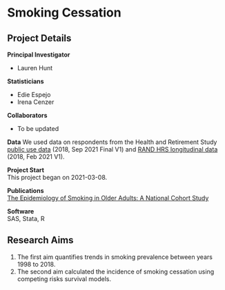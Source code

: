 # Smoking Cessation

## Project Details
**Principal Investigator**
- Lauren Hunt           

**Statisticians**           
- Edie Espejo  
- Irena Cenzer         

**Collaborators**          
- To be updated

**Data**
We used data on respondents from the Health and Retirement Study <a href='https://hrsdata.isr.umich.edu/data-products/public-survey-data?_ga=2.40065890.1393985763.1647482700-299140865.1614386815'>public use data</a> (2018, Sep 2021 Final V1) and <a href='https://hrsdata.isr.umich.edu/data-products/rand?_ga=2.40065890.1393985763.1647482700-299140865.1614386815'>RAND HRS longitudinal data</a> (2018, Feb 2021 V1).

**Project Start**  
This project began on 2021-03-08.

**Publications**  
[The Epidemiology of Smoking in Older Adults: A National Cohort Study](https://link.springer.com/epdf/10.1007/s11606-022-07980-w?sharing_token=8KamyBEK8GxVpD66ozVbQve4RwlQNchNByi7wbcMAY6mDtRJXTsYNQNJfvURTv_Yf1_mAXGmkUl24i_zeKKPLPUi_oaSPu92dO97WbvBsJdyscb7J_cSLAYTAp7_XibOGyfW_205uMPKIaFJA-irsJ3QDF2c6lBG3tU65bcKJZU%3D)

**Software**  
SAS, Stata, R

## Research Aims
1. The first aim quantifies trends in smoking prevalence between years 1998 to 2018.
2. The second aim calculated the incidence of smoking cessation using competing risks survival models.
